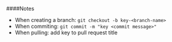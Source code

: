 ####Notes
                
+ When creating a branch: ```git checkout -b key-<branch-name>```
+ When commiting: ```git commit -m "key <commit message>"```
+ When pulling: add key to pull request title
   